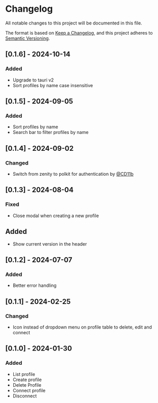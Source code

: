 # Changelog

All notable changes to this project will be documented in this file.

The format is based on [Keep a Changelog](https://keepachangelog.com/en/1.0.0/),
and this project adheres to [Semantic Versioning](https://semver.org/spec/v2.0.0.html).

## [0.1.6] - 2024-10-14

### Added

- Upgrade to tauri v2
- Sort profiles by name case insensitive

## [0.1.5] - 2024-09-05

### Added

- Sort profiles by name
- Search bar to filter profiles by name

## [0.1.4] - 2024-09-02

### Changed

- Switch from zenity to polkit for authentication by [@CD11b](https://github.com/CD11b)

## [0.1.3] - 2024-08-04

### Fixed

- Close modal when creating a new profile

## Added

- Show current version in the header

## [0.1.2] - 2024-07-07

### Added

- Better error handling

## [0.1.1] - 2024-02-25

### Changed

- Icon instead of dropdown menu on profile table to delete, edit and connect

## [0.1.0] - 2024-01-30

### Added

- List profile
- Create profile
- Delete Profile
- Connect profile
- Disconnect
